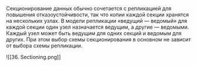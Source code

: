 Секционирование данных обычно сочетается с репликацией для повышения отказоустойчивости, так что копии каждой секции хранятся на нескольких узлах. В модели репликации «ведущий — ведомый» для каждой секции один узел назначается ведущим, а другие — ведомыми. Каждый узел может быть ведущим для одних секций и ведомым для других. При этом выбор схемы секционирования в основном не зависит от выбора схемы репликации.

![[36. Sectioning.png]]